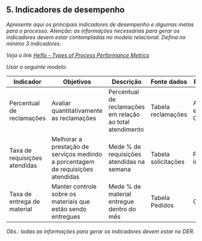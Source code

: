 ## 5. Indicadores de desempenho

_Apresente aqui os principais indicadores de desempenho e algumas metas para o processo. Atenção: as informações necessárias para gerar os indicadores devem estar contempladas no modelo relacional. Defina no mínimo 3 indicadores._

_Veja o link [Heflo - Types of Process Performance Metrics](https://www.heflo.com/blog/business-management/process-performance-metrics/)_

_Usar o seguinte modelo:_

| **Indicador** | **Objetivos** | **Descrição** | **Fonte dados** | **Perspectiva** |
| ---           | ---           | ---           | ---             | ---             |
| Percentual de reclamações | Avaliar quantitativamente as reclamações | Percentual de reclamações em relação ao total atendimento | Tabela reclamações | Aprendizado e Crescimento |
| Taxa de requisições atendidas | Melhorar a prestação de serviços medindo a porcentagem de requisições atendidas| Mede % de requisições atendidas na semana | Tabela solicitações | Processos internos |
| Taxa de entrega de material | Manter controle sobre os materiais que estão sendo entregues | Mede % de material entregue dentro do mês | Tabela Pedidos | Clientes |

_Obs.: todas as informações para gerar os indicadores devem estar no DER._
